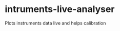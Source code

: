 intruments-live-analyser
========================

Plots instruments data live and helps calibration

